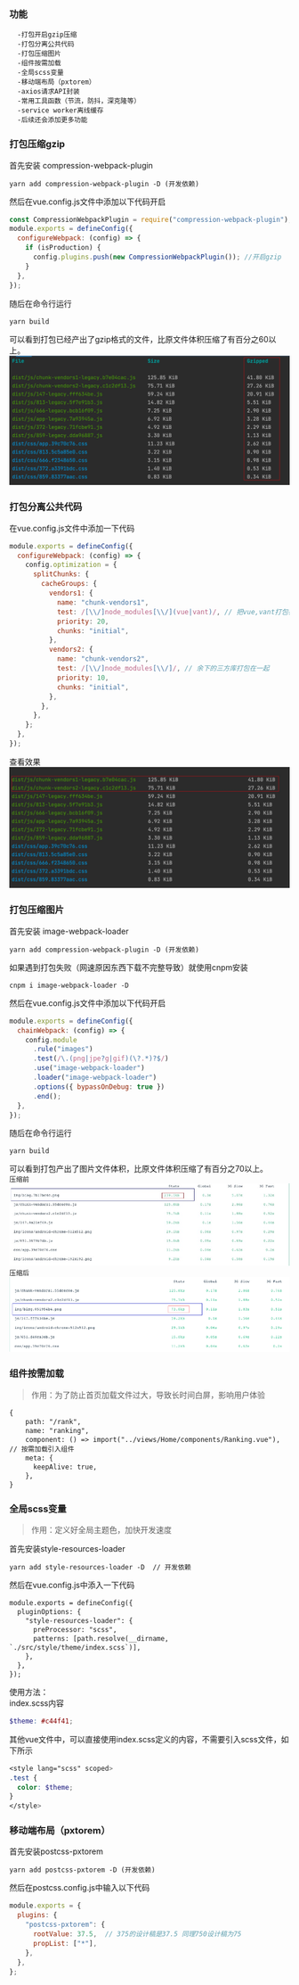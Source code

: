 ### 功能
```
  -打包开启gzip压缩
  -打包分离公共代码
  -打包压缩图片
  -组件按需加载 
  -全局scss变量
  -移动端布局（pxtorem）
  -axios请求API封装
  -常用工具函数（节流，防抖，深克隆等）
  -service worker离线缓存
  -后续还会添加更多功能
```

### 打包压缩gzip
  首先安装 compression-webpack-plugin
```
yarn add compression-webpack-plugin -D (开发依赖)
```  
  然后在vue.config.js文件中添加以下代码开启
```javascript
const CompressionWebpackPlugin = require("compression-webpack-plugin");
module.exports = defineConfig({
  configureWebpack: (config) => {
    if (isProduction) {
      config.plugins.push(new CompressionWebpackPlugin()); //开启gzip
    }
  },
});
```
  随后在命令行运行 
```
yarn build
```
  可以看到打包已经产出了gzip格式的文件，比原文件体积压缩了有百分之60以上。
![Chrome 下运行 Service Worker 示例的结果](./img/gzip.jpg)


### 打包分离公共代码
在vue.config.js文件中添加一下代码
```javascript
module.exports = defineConfig({
  configureWebpack: (config) => {
    config.optimization = {
      splitChunks: {
        cacheGroups: {
          vendors1: {
            name: "chunk-vendors1",
            test: /[\\/]node_modules[\\/](vue|vant)/, // 把vue,vant打包在一起
            priority: 20,
            chunks: "initial",
          },
          vendors2: {
            name: "chunk-vendors2",
            test: /[\\/]node_modules[\\/]/, // 余下的三方库打包在一起
            priority: 10,
            chunks: "initial",
          },
        },
      },
    };
  },
});
```
查看效果
![Chrome 下运行 Service Worker 示例的结果](./img/separate.jpg)


### 打包压缩图片
首先安装 image-webpack-loader
```
yarn add compression-webpack-plugin -D (开发依赖)

```  
如果遇到打包失败（网速原因东西下载不完整导致）就使用cnpm安装
```
cnpm i image-webpack-loader -D
```
然后在vue.config.js文件中添加以下代码开启
```javascript
module.exports = defineConfig({
  chainWebpack: (config) => {
    config.module
      .rule("images")
      .test(/\.(png|jpe?g|gif)(\?.*)?$/)
      .use("image-webpack-loader")
      .loader("image-webpack-loader")
      .options({ bypassOnDebug: true })
      .end();
  },
});
```
随后在命令行运行
```
yarn build
```
可以看到打包产出了图片文件体积，比原文件体积压缩了有百分之70以上。<br/>
`压缩前`
![Chrome 下运行 Service Worker 示例的结果](./img/img1.jpg)
`压缩后`
![Chrome 下运行 Service Worker 示例的结果](./img/img2.png)

### 组件按需加载

> 作用：为了防止首页加载文件过大，导致长时间白屏，影响用户体验

```
{
    path: "/rank",
    name: "ranking",
    component: () => import("../views/Home/components/Ranking.vue"), // 按需加载引入组件
    meta: {
      keepAlive: true,
    },
}

```

### 全局scss变量
> 作用：定义好全局主题色，加快开发速度

首先安装style-resources-loader

```
yarn add style-resources-loader -D  // 开发依赖

```

然后在vue.config.js中添入一下代码

```
module.exports = defineConfig({
  pluginOptions: {
    "style-resources-loader": {
      preProcessor: "scss",
      patterns: [path.resolve(__dirname, `./src/style/theme/index.scss`)],
    },
  },
});

```

使用方法：<br>
index.scss内容
```scss
$theme: #c44f41;

```
其他vue文件中，可以直接使用index.scss定义的内容，不需要引入scss文件，如下所示

```scss
<style lang="scss" scoped>
.test {
  color: $theme;    
}
</style>
```

### 移动端布局（pxtorem）
首先安装postcss-pxtorem

```
yarn add postcss-pxtorem -D (开发依赖)

```

然后在postcss.config.js中输入以下代码

```js
module.exports = {
  plugins: {
    "postcss-pxtorem": {
      rootValue: 37.5,  // 375的设计稿是37.5 同理750设计稿为75
      propList: ["*"],
    },
  },
};
```














